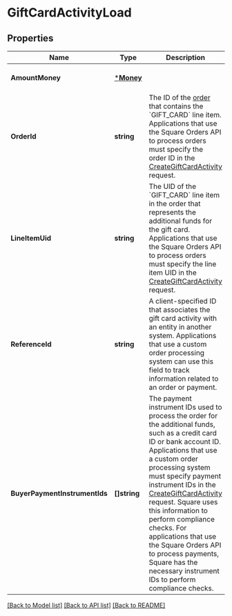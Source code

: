 # GiftCardActivityLoad

## Properties
Name | Type | Description | Notes
------------ | ------------- | ------------- | -------------
**AmountMoney** | [***Money**](Money.md) |  | [optional] [default to null]
**OrderId** | **string** | The ID of the [order](https://developer.squareup.com/reference/square_2024-07-17/objects/Order) that contains the &#x60;GIFT_CARD&#x60; line item.  Applications that use the Square Orders API to process orders must specify the order ID in the  [CreateGiftCardActivity](https://developer.squareup.com/reference/square_2024-07-17/gift-card-activities-api/create-gift-card-activity) request. | [optional] [default to null]
**LineItemUid** | **string** | The UID of the &#x60;GIFT_CARD&#x60; line item in the order that represents the additional funds for the gift card.  Applications that use the Square Orders API to process orders must specify the line item UID in the [CreateGiftCardActivity](https://developer.squareup.com/reference/square_2024-07-17/gift-card-activities-api/create-gift-card-activity) request. | [optional] [default to null]
**ReferenceId** | **string** | A client-specified ID that associates the gift card activity with an entity in another system.   Applications that use a custom order processing system can use this field to track information related to  an order or payment. | [optional] [default to null]
**BuyerPaymentInstrumentIds** | **[]string** | The payment instrument IDs used to process the order for the additional funds, such as a credit card ID  or bank account ID.   Applications that use a custom order processing system must specify payment instrument IDs in  the [CreateGiftCardActivity](https://developer.squareup.com/reference/square_2024-07-17/gift-card-activities-api/create-gift-card-activity) request. Square uses this information to perform compliance checks.   For applications that use the Square Orders API to process payments, Square has the necessary  instrument IDs to perform compliance checks. | [optional] [default to null]

[[Back to Model list]](../README.md#documentation-for-models) [[Back to API list]](../README.md#documentation-for-api-endpoints) [[Back to README]](../README.md)

